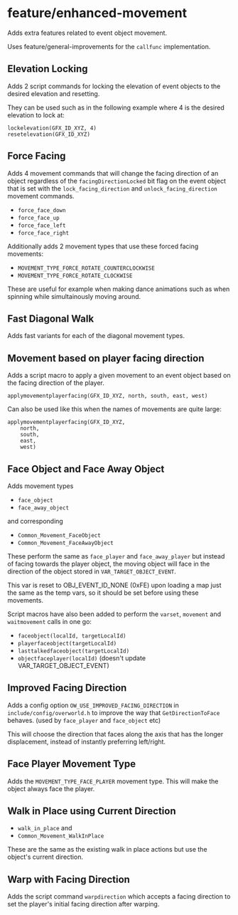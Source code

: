 # feature/enhanced-movement

Adds extra features related to event object movement.

Uses feature/general-improvements for the `callfunc` implementation.

## Elevation Locking

Adds 2 script commands for locking the elevation of event objects to the desired elevation and resetting.

They can be used such as in the following example where 4 is the desired elevation to lock at:

```
lockelevation(GFX_ID_XYZ, 4)
resetelevation(GFX_ID_XYZ)
```

## Force Facing

Adds 4 movement commands that will change the facing direction of an object regardless of the `facingDirectionLocked` bit flag on
the event object that is set with the `lock_facing_direction` and `unlock_facing_direction` movement commands.

- `force_face_down`
- `force_face_up`
- `force_face_left`
- `force_face_right`

Additionally adds 2 movement types that use these forced facing movements:

- `MOVEMENT_TYPE_FORCE_ROTATE_COUNTERCLOCKWISE`
- `MOVEMENT_TYPE_FORCE_ROTATE_CLOCKWISE`

These are useful for example when making dance animations such as when spinning while simultainously moving around.

## Fast Diagonal Walk

Adds fast variants for each of the diagonal movement types.

## Movement based on player facing direction

Adds a script macro to apply a given movement to an event object based on the facing direction of the player.

```
applymovementplayerfacing(GFX_ID_XYZ, north, south, east, west)
```

Can also be used like this when the names of movements are quite large:

```
applymovementplayerfacing(GFX_ID_XYZ, 
    north, 
    south, 
    east, 
    west)
```

## Face Object and Face Away Object

Adds movement types 

- `face_object`
- `face_away_object` 

and corresponding 

- `Common_Movement_FaceObject` 
- `Common_Movement_FaceAwayObject` 

These perform the same as `face_player` and `face_away_player` but instead of facing towards the player object, the 
moving object will face in the direction of the object stored in `VAR_TARGET_OBJECT_EVENT`.

This var is reset to OBJ_EVENT_ID_NONE (0xFE) upon loading a map just the same as the temp vars, so it should be set before using these movements.

Script macros have also been added to perform the `varset`, `movement` and `waitmovement` calls in one go:

- `faceobject(localId, targetLocalId)`
- `playerfaceobject(targetLocalId)`
- `lasttalkedfaceobject(targetLocalId)`
- `objectfaceplayer(localId)` (doesn't update VAR_TARGET_OBJECT_EVENT)

## Improved Facing Direction

Adds a config option `OW_USE_IMPROVED_FACING_DIRECTION` in `include/config/overworld.h` to improve the way 
that `GetDirectionToFace` behaves. (used by `face_player` and `face_object` etc)

This will choose the direction that faces along the axis that has the longer displacement, instead of instantly preferring left/right.

## Face Player Movement Type

Adds the `MOVEMENT_TYPE_FACE_PLAYER` movement type.
This will make the object always face the player.

## Walk in Place using Current Direction

- `walk_in_place` and
- `Common_Movement_WalkInPlace`

These are the same as the existing walk in place actions but use the object's current direction.

## Warp with Facing Direction

Adds the script command `warpdirection` which accepts a facing direction to set the player's initial facing direction after warping.